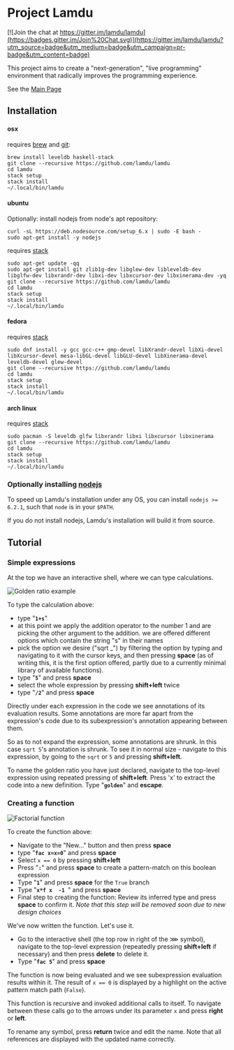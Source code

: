 # Project Lamdu

[![Join the chat at https://gitter.im/lamdu/lamdu](https://badges.gitter.im/Join%20Chat.svg)](https://gitter.im/lamdu/lamdu?utm_source=badge&utm_medium=badge&utm_campaign=pr-badge&utm_content=badge)

This project aims to create a "next-generation", "live programming" environment that radically improves the programming experience.

See the [Main Page](http://lamdu.org/)


## Installation

#### osx

requires [brew](http://brew.sh/) and [git](https://git-scm.com/):

```shell
brew install leveldb haskell-stack
git clone --recursive https://github.com/lamdu/lamdu
cd lamdu
stack setup
stack install
~/.local/bin/lamdu

```

#### ubuntu

Optionally: install nodejs from node's apt repository:

```shell
curl -sL https://deb.nodesource.com/setup_6.x | sudo -E bash -
sudo apt-get install -y nodejs
```

requires [stack](https://github.com/commercialhaskell/stack/releases)
```shell
sudo apt-get update -qq
sudo apt-get install git zlib1g-dev libglew-dev libleveldb-dev libglfw-dev libxrandr-dev libxi-dev libxcursor-dev libxinerama-dev -yq
git clone --recursive https://github.com/lamdu/lamdu
cd lamdu
stack setup
stack install
~/.local/bin/lamdu

```

#### fedora

requires [stack](https://github.com/commercialhaskell/stack/releases)
```shell
sudo dnf install -y gcc gcc-c++ gmp-devel libXrandr-devel libXi-devel libXcursor-devel mesa-libGL-devel libGLU-devel libXinerama-devel leveldb-devel glew-devel
git clone --recursive https://github.com/lamdu/lamdu
cd lamdu
stack setup
stack install
~/.local/bin/lamdu
```

#### arch linux

requires [stack](https://github.com/commercialhaskell/stack/releases)
```shell
sudo pacman -S leveldb glfw libxrandr libxi libxcursor libxinerama
git clone --recursive https://github.com/lamdu/lamdu
cd lamdu
stack setup
stack install
~/.local/bin/lamdu

```

### Optionally installing [nodejs](https://nodejs.org/en/)

To speed up Lamdu's installation under any OS, you can install
`nodejs >= 6.2.1`, such that `node` is in your `$PATH`.

If you do not install nodejs, Lamdu's installation will build it from
source.

## Tutorial

### Simple expressions

At the top we have an interactive shell, where we can type calculations.

![Golden ratio example](https://i.imgur.com/vbPRcCO.png)

To type the calculation above:

* type "**`1+s`**"
* at this point we apply the addition operator to the number 1 and are picking the other argument to the addition. we are offered different options which contain the string "s" in their names
* pick the option we desire ("sqrt _") by filtering the option by typing and navigating to it with the cursor keys, and then pressing **space** (as of writing this, it is the first option offered, partly due to a currently minimal library of available functions).
* type "**`5`**" and press **space**
* select the whole expression by pressing **shift+left** twice
* type "**`/2`**" and press **space**

Directly under each expression in the code we see annotations of its evaluation results. Some annotations are more far apart from the expression's code due to its subexpression's annotation appearing between them.

So as to not expand the expression, some annotations are shrunk. In this case `sqrt 5`'s annotation is shrunk. To see it in normal size - navigate to this expression, by going to the `sqrt` or `5` and pressing **shift+left**.

To name the golden ratio you have just declared, navigate to the top-level expression using repeated pressing of **shift+left**. Press 'x' to extract the code into a new definition. Type "**`golden`**" and **escape**.

### Creating a function

![Factorial function](http://i.imgur.com/BVcLBLX.png)

To create the function above:

* Navigate to the "New..." button and then press **space**
* type "**`fac x=x=0`**" and press **space**
* Select `x == 0` by pressing **shift+left**
* Press "**`:`**" and press **space** to create a pattern-match on this boolean expression
* Type "**`1`**" and press **space** for the `True` branch
* Type "**`x*f x  -1 `**" and press **space**
* Final step to creating the function: Review its inferred type and press **space** to confirm it. *Note that this step will be removed soon due to new design choices*

We've now written the function. Let's use it.

* Go to the interactive shell (the top row in right of the ⋙ symbol),
  navigate to the top-level expression (repeatedly pressing **shift+left** if necessary) and then press **delete** to delete it.
* Type "**`fac 5`**" and press **space**

The function is now being evaluated and we see subexpression evaluation results within it. The result of `x == 0` is displayed by a highlight on the active pattern match path (`False`).

This function is recursive and invoked additional calls to itself. To navigate between these calls go to the arrows under its parameter `x` and press **right** or **left**.

To rename any symbol, press **return** twice and edit the name. Note that all references are displayed with the updated name correctly.

